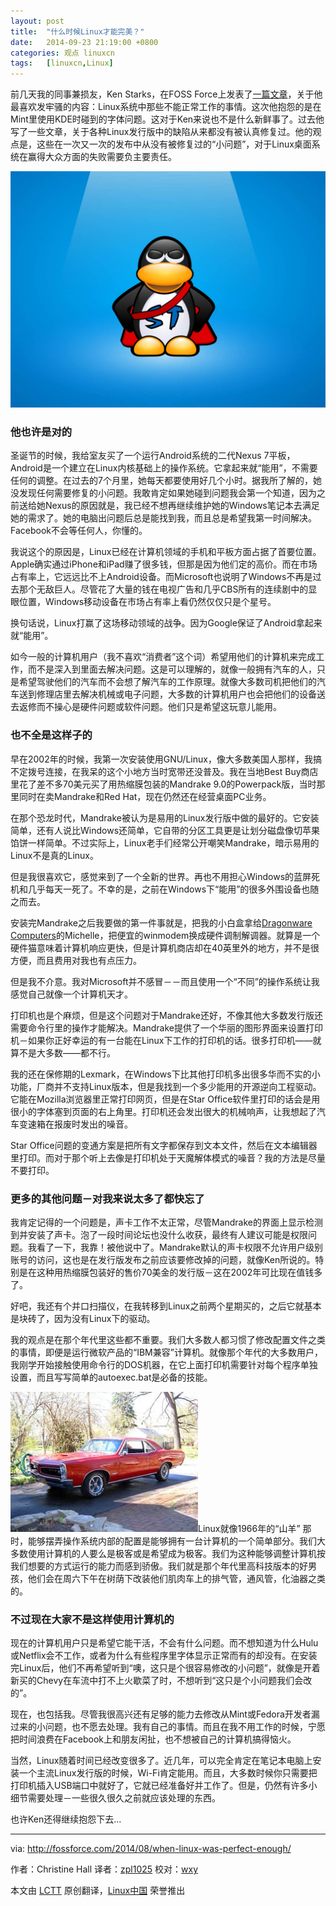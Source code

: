 ```yaml
---
layout: post
title:	"什么时候Linux才能完美？"
date:	2014-09-23 21:19:00 +0800 
categories:	观点 linuxcn 
tags:	[linuxcn,Linux]
---
```



前几天我的同事兼损友，Ken Starks，在FOSS Force上发表了[一篇文章](http://fossforce.com/2014/07/ripe-linux-nits-to-pick/)，关于他最喜欢发牢骚的内容：Linux系统中那些不能正常工作的事情。这次他抱怨的是在Mint里使用KDE时碰到的字体问题。这对于Ken来说也不是什么新鲜事了。过去他写了一些文章，关于各种Linux发行版中的缺陷从来都没有被认真修复过。他的观点是，这些在一次又一次的发布中从没有被修复过的“小问题”，对于Linux桌面系统在赢得大众方面的失败需要负主要责任。


![](/Asserts/Images/album/201409/23/211935m0pf6qupf1bmu1gi.jpg)


### 他也许是对的


圣诞节的时候，我给室友买了一个运行Android系统的二代Nexus 7平板，Android是一个建立在Linux内核基础上的操作系统。它拿起来就“能用”，不需要任何的调整。在过去的7个月里，她每天都要使用好几个小时。据我所了解的，她没发现任何需要修复的小问题。我敢肯定如果她碰到问题我会第一个知道，因为之前送给她Nexus的原因就是，我已经不想再继续维护她的Windows笔记本去满足她的需求了。她的电脑出问题后总是能找到我，而且总是希望我第一时间解决。Facebook不会等任何人，你懂的。


我说这个的原因是，Linux已经在计算机领域的手机和平板方面占据了首要位置。Apple确实通过iPhone和iPad赚了很多钱，但那是因为他们定的高价。而在市场占有率上，它远远比不上Android设备。而Microsoft也说明了Windows不再是过去那个无敌巨人。尽管花了大量的钱在电视广告和几乎CBS所有的连续剧中的显眼位置，Windows移动设备在市场占有率上看仍然仅仅只是个星号。


换句话说，Linux打赢了这场移动领域的战争。因为Google保证了Android拿起来就“能用”。


如今一般的计算机用户（我不喜欢“消费者”这个词）希望用他们的计算机来完成工作，而不是深入到里面去解决问题。这是可以理解的，就像一般拥有汽车的人，只是希望驾驶他们的汽车而不会想了解汽车的工作原理。就像大多数司机把他们的汽车送到修理店里去解决机械或电子问题，大多数的计算机用户也会把他们的设备送去返修而不操心是硬件问题或软件问题。他们只是希望这玩意儿能用。


### 也不全是这样子的


早在2002年的时候，我第一次安装使用GNU/Linux，像大多数美国人那样，我搞不定拨号连接，在我呆的这个小地方当时宽带还没普及。我在当地Best Buy商店里花了差不多70美元买了用热缩膜包装的Mandrake 9.0的Powerpack版，当时那里同时在卖Mandrake和Red Hat，现在仍然还在经营桌面PC业务。


在那个恐龙时代，Mandrake被认为是易用的Linux发行版中做的最好的。它安装简单，还有人说比Windows还简单，它自带的分区工具更是让划分磁盘像切苹果馅饼一样简单。不过实际上，Linux老手们经常公开嘲笑Mandrake，暗示易用的Linux不是真的Linux。


但是我很喜欢它，感觉来到了一个全新的世界。再也不用担心Windows的蓝屏死机和几乎每天一死了。不幸的是，之前在Windows下“能用”的很多外围设备也随之而去。


安装完Mandrake之后我要做的第一件事就是，把我的小白盒拿给[Dragonware Computers](http://www.dragonware.com/)的Michelle，把便宜的winmodem换成硬件调制解调器。就算是一个硬件猫意味着计算机响应更快，但是计算机商店却在40英里外的地方，并不是很方便，而且费用对我也有点压力。


但是我不介意。我对Microsoft并不感冒－－而且使用一个“不同”的操作系统让我感觉自己就像一个计算机天才。


打印机也是个麻烦，但是这个问题对于Mandrake还好，不像其他大多数发行版还需要命令行里的操作才能解决。Mandrake提供了一个华丽的图形界面来设置打印机－如果你正好幸运的有一台能在Linux下工作的打印机的话。很多打印机——就算不是大多数——都不行。


我的还在保修期的Lexmark，在Windows下比其他打印机多出很多华而不实的小功能，厂商并不支持Linux版本，但是我找到一个多少能用的开源逆向工程驱动。它能在Mozilla浏览器里正常打印网页，但是在Star Office软件里打印的话会是用很小的字体塞到页面的右上角里。打印机还会发出很大的机械响声，让我想起了汽车变速箱在报废时发出的噪音。


Star Office问题的变通方案是把所有文字都保存到文本文件，然后在文本编辑器里打印。而对于那个听上去像是打印机处于天魔解体模式的噪音？我的方法是尽量不要打印。


### 更多的其他问题－对我来说太多了都快忘了


我肯定记得的一个问题是，声卡工作不太正常，尽管Mandrake的界面上显示检测到并安装了声卡。泡了一段时间论坛也没什么收获，最终有人建议可能是权限问题。我看了一下，我靠！被他说中了。Mandrake默认的声卡权限不允许用户级别账号的访问，这也是在发行版发布之前应该要修改掉的问题，就像Ken所说的。特别是在这种用热缩膜包装好的售价70美金的发行版－这在2002年可比现在值钱多了。


好吧，我还有个并口扫描仪，在我转移到Linux之前两个星期买的，之后它就基本是块砖了，因为没有Linux下的驱动。


我的观点是在那个年代里这些都不重要。我们大多数人都习惯了修改配置文件之类的事情，即便是运行微软产品的“IBM兼容”计算机。就像那个年代的大多数用户，我刚学开始接触使用命令行的DOS机器，在它上面打印机需要针对每个程序单独设置，而且写写简单的autoexec.bat是必备的技能。


![Linux as a 1966 “goat.”](/Asserts/Images/album/201409/23/211937c6hxb8960fk6bl7o.jpg)Linux就像1966年的“山羊”
那时，能够摆弄操作系统内部的配置是能够拥有一台计算机的一个简单部分。我们大多数使用计算机的人要么是极客或是希望成为极客。我们为这种能够调整计算机按我们想要的方式运行的能力而感到骄傲。我们就是那个年代里高科技版本的好男孩，他们会在周六下午在树荫下改装他们肌肉车上的排气管，通风管，化油器之类的。


### 不过现在大家不是这样使用计算机的


现在的计算机用户只是希望它能干活，不会有什么问题。而不想知道为什么Hulu或Netflix会不工作，或者为什么有些程序里字体显示正常而有的却没有。在安装完Linux后，他们不再希望听到“噢，这只是个很容易修改的小问题”，就像是开着新买的Chevy在车流中打不上火歇菜了时，不想听到“这只是个小问题我们会改的”。


现在，也包括我。尽管我很高兴还有足够的能力去修改从Mint或Fedora开发者漏过来的小问题，也不愿去处理。我有自己的事情。而且在我不用工作的时候，宁愿把时间浪费在Facebook上和朋友闲扯，也不想被自己的计算机搞得恼火。


当然，Linux随着时间已经改变很多了。近几年，可以完全肯定在笔记本电脑上安装一个主流Linux发行版的时候，Wi-Fi肯定能用。而且，大多数时候你只需要把打印机插入USB端口中就好了，它就已经准备好并工作了。但是，仍然有许多小细节需要处理－一些很久很久之前就应该处理的东西。


也许Ken还得继续抱怨下去...




---


via: <http://fossforce.com/2014/08/when-linux-was-perfect-enough/>


作者：Christine Hall 译者：[zpl1025](https://github.com/zpl1025) 校对：[wxy](https://github.com/wxy)


本文由 [LCTT](https://github.com/LCTT/TranslateProject) 原创翻译，[Linux中国](http://linux.cn/) 荣誉推出

